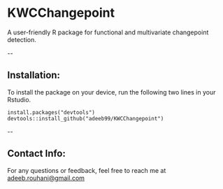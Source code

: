 # KWCChangepoint

A user-friendly R package for functional and multivariate changepoint detection.

--

## Installation:

To install the package on your device, run the following two lines in your Rstudio.
```
install.packages("devtools")
devtools::install_github("adeeb99/KWCChangepoint")
```

--

## Contact Info:

For any questions or feedback, feel free to reach me at [adeeb.rouhani@gmail.com](mailto:adeeb.rouhani@gmail.com)
